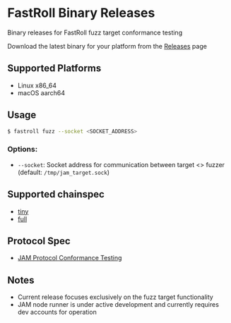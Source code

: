 # FastRoll Binary Releases

Binary releases for FastRoll fuzz target conformance testing

Download the latest binary for your platform from the [Releases](https://github.com/fastroll-jam/fastroll-releases/releases) page

## Supported Platforms
- Linux x86_64
- macOS aarch64

## Usage
```bash
$ fastroll fuzz --socket <SOCKET_ADDRESS>
```
### Options:
- `--socket`: Socket address for communication between target <> fuzzer (default: `/tmp/jam_target.sock`)

## Supported chainspec
- [tiny](https://docs.jamcha.in/basics/chain-spec/tiny)
- [full](https://docs.jamcha.in/basics/chain-spec/full)

## Protocol Spec
- [JAM Protocol Conformance Testing](https://github.com/davxy/jam-conformance/tree/main/fuzz-proto)

## Notes
- Current release focuses exclusively on the fuzz target functionality
- JAM node runner is under active development and currently requires dev accounts for operation
